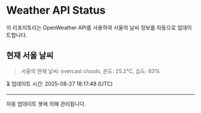 
# Weather API Status

이 리포지토리는 OpenWeather API를 사용하여 서울의 날씨 정보를 자동으로 업데이트합니다.

## 현재 서울 날씨
> 서울의 현재 날씨: overcast clouds, 온도: 25.2°C, 습도: 83%

⏳ 업데이트 시간: 2025-08-27 18:17:48 (UTC)

---
자동 업데이트 봇에 의해 관리됩니다.
